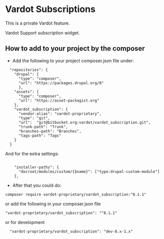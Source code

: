 # Vardot Subscriptions

This is a private Vardot feature.

Vardot Support subscription widget.


## How to add to your project by the composer

* Add the following to your project composer.json file under:
```
  "repositories": {
    "drupal": {
      "type": "composer",
      "url": "https://packages.drupal.org/8"
      },
    "assets": {
      "type": "composer",
      "url": "https://asset-packagist.org"
    },
    "vardot_subscription": {
      "vendor-alias": "vardot-proprietary",
      "type": "git",
      "url":  "git@bitbucket.org:vardot/vardot_subscription.git",
      "trunk-path": "Trunk",
      "branches-path": "Branches",
      "tags-path": "Tags"
    }
  }
```

And for the extra settings:
```

    "installer-paths": {
      "docroot/modules/custom/{$name}": ["type:drupal-custom-module"]
    },
```

* After that you could do:

```
composer require vardot-proprietary/vardot_subscription:^8.1.1" 
```

or add the following in your composer.json file

```
"vardot-proprietary/vardot_subscription": "^8.1.1"
```

or for development
```
  "vardot-proprietary/vardot_subscription": "dev-8.x-1.x"
```

